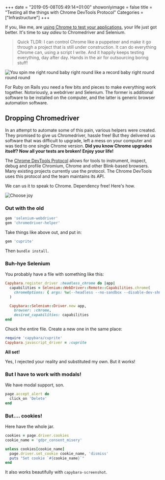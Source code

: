 +++
date = "2019-05-08T05:49:14+01:00"
showonlyimage = false
title = "Testing all the things with Chrome DevTools Protocol"
Categories = ["Infrastructure"]
+++

If you, like me, are [using Chrome to test your applications](https://www.spacebabies.nl/portfolio/testing-javascript-now-with-more-chrome/), your life just got better. It's time to say _adieu_ to Chromedriver and Selenium.
<!--more-->

> Quick TLDR: I can control Chrome like a puppeteer and make it go through a project that is still under construction. It can do everything Chrome can, using a script I write. And it happily keeps testing everything, day after day. Hands in the air for outsourcing boring stuff!

<img src="/img/portfolio/la-et-ms-dead-or-alive-s-you-spin-me-round-like-a-record-20161024.jpg" alt="You spin me right round baby right round like a record baby right round round round">

For Ruby on Rails you need a few bits and pieces to make everything work together. Notoriously, a webdriver and Selenium. The former is additional software to be installed on the computer, and the latter is generic browser automation software.

## Dropping Chromedriver

In an attempt to automate some of this pain, various helpers were created. They promised to give us Chromedriver, hassle free! But they delivered us software that was difficult to upgrade, left a mess on your computer and was tied to one single Chrome version. **Did you know Chrome upgrades itself? Now all your tests are broken! Enjoy your life!**

The [Chrome DevTools Protocol](https://chromedevtools.github.io/devtools-protocol/) allows for tools to instrument, inspect, debug and profile Chromium, Chrome and other Blink-based browsers. Many existing projects currently use the protocol. The Chrome DevTools uses this protocol and the team maintains its API.

We can us it to speak to Chrome. Dependency free! Here's how.

<img src="/img/portfolio/joy-choose.jpg" alt="Choose joy">

### Out with the old

``` ruby
gem 'selenium-webdriver'
gem 'chromedriver-helper'
```

Take things like above out, and put in:

``` ruby
gem 'cuprite'
```

Then `bundle install`.

### Buh-hye Selenium

You probably have a file with something like this:

``` ruby
Capybara.register_driver :headless_chrome do |app|
  capabilities = Selenium::WebDriver::Remote::Capabilities.chrome(
    chromeOptions: { args: %w(--headless --no-sandbox --disable-dev-shm-sage --window-size=1600,1200) }
  )

  Capybara::Selenium::Driver.new app,
    browser: :chrome,
    desired_capabilities: capabilities
end
```

Chuck the entire file. Create a new one in the same place:

``` ruby
require 'capybara/cuprite'
Capybara.javascript_driver = :cuprite
```

**All set!**

Yes, I rejected your reality and substituted my own. But it works!

### But I have to work with modals!

We have modal support, son.

``` ruby
page.accept_alert do
  click_on 'Delete'
end
```

### But.... cookies!

Here have the whole jar.

``` ruby
cookies = page.driver.cookies
cookie_name = 'gdpr_consent_misery'

unless cookies[cookie_name]
  page.driver.set_cookie cookie_name, 'dismiss'
  puts "Set cookie `#{cookie_name}`"
end
```

It also works beautifully with `capybara-screenshot`.
